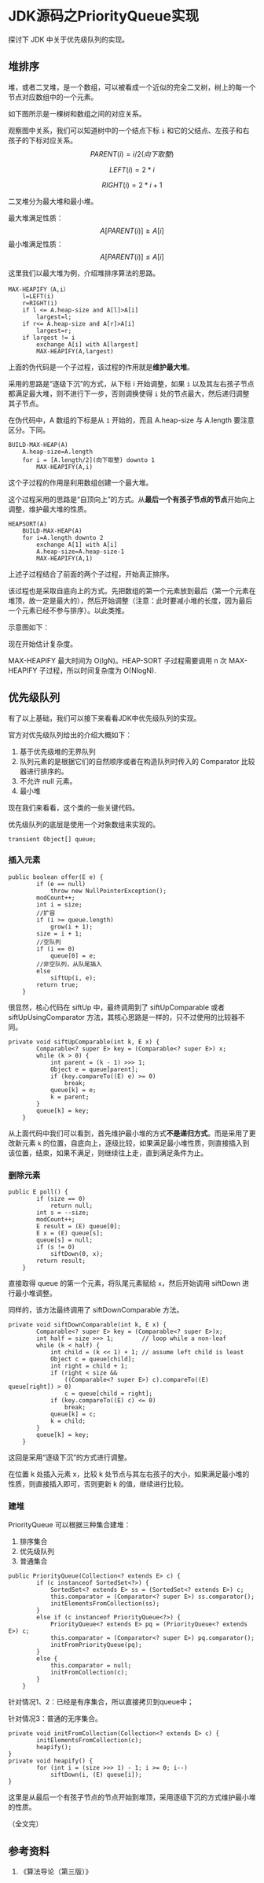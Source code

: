 # JDK源码之PriorityQueue实现

探讨下 JDK 中关于优先级队列的实现。

## 堆排序

堆，或者二叉堆，是一个数组，可以被看成一个近似的完全二叉树，树上的每一个节点对应数组中的一个元素。

如下图所示是一棵树和数组之间的对应关系。







观察图中关系，我们可以知道树中的一个结点下标 `i` 和它的父结点、左孩子和右孩子的下标对应关系。
$$
PARENT(i)=i/2(向下取整)
$$

$$
LEFT(i)=2*i
$$

$$
RIGHT(i)=2*i+1
$$

二叉堆分为最大堆和最小堆。

最大堆满足性质：
$$
A[PARENT(i)]≥A[i]
$$
最小堆满足性质：
$$
A[PARENT(i)]≤A[i]
$$


这里我们以最大堆为例，介绍堆排序算法的思路。

```
MAX-HEAPIFY（A,i）
	l=LEFT(i)
	r=RIGHT(i)
	if l <= A.heap-size and A[l]>A[i]
		largest=l;
	if r<= A.heap-size and A[r]>A[i]
		largest=r;
	if largest != i
		exchange A[i] with A[largest]
		MAX-HEAPIFY(A,largest)
```

上面的伪代码是一个子过程，该过程的作用就是**维护最大堆**。

采用的思路是“逐级下沉”的方式，从下标 i 开始调整，如果 `i` 以及其左右孩子节点都满足最大堆，则不进行下一步，否则调换使得 `i` 处的节点最大，然后递归调整其子节点。

在伪代码中，A 数组的下标是从 `1` 开始的，而且 A.heap-size 与 A.length 要注意区分。下同。

```
BUILD-MAX-HEAP(A)
	A.heap-size=A.length
	for i = [A.length/2](向下取整) downto 1
		MAX-HEAPIFY(A,i)
```

这个子过程的作用是利用数组创建一个最大堆。

这个过程采用的思路是“自顶向上”的方式。从**最后一个有孩子节点的节点**开始向上调整，维护最大堆的性质。

```
HEAPSORT(A)
	BUILD-MAX-HEAP(A)
	for i=A.length downto 2
		exchange A[1] with A[i]
		A.heap-size=A.heap-size-1
		MAX-HEAPIFY(A,1)
```

上述子过程结合了前面的两个子过程，开始真正排序。

该过程也是采取自底向上的方式。先把数组的第一个元素放到最后（第一个元素在堆顶，故一定是最大的），然后开始调整（注意：此时要减小堆的长度，因为最后一个元素已经不参与排序）。以此类推。

示意图如下：







现在开始估计复杂度。

MAX-HEAPIFY 最大时间为 O(lgN)。HEAP-SORT 子过程需要调用 n 次 MAX-HEAPIFY 子过程，所以时间复杂度为 O(NlogN).

## 优先级队列

有了以上基础，我们可以接下来看看JDK中优先级队列的实现。

官方对优先级队列给出的介绍大概如下：

1. 基于优先级堆的无界队列
2. 队列元素的是根据它们的自然顺序或者在构造队列时传入的 Comparator 比较器进行排序的。
3. 不允许 null 元素。
4. 最小堆

现在我们来看看，这个类的一些关键代码。

优先级队列的底层是使用一个对象数组来实现的。

```
transient Object[] queue; 
```

### 插入元素

```
public boolean offer(E e) {
        if (e == null)
            throw new NullPointerException();
        modCount++;
        int i = size;
        //扩容
        if (i >= queue.length)
            grow(i + 1);
        size = i + 1;
        //空队列
        if (i == 0)
            queue[0] = e;
        //非空队列，从队尾插入
        else
            siftUp(i, e);
        return true;
    }
```

很显然，核心代码在 siftUp 中，最终调用到了  siftUpComparable 或者 siftUpUsingComparator 方法，其核心思路是一样的，只不过使用的比较器不同。

```
private void siftUpComparable(int k, E x) {
        Comparable<? super E> key = (Comparable<? super E>) x;
        while (k > 0) {
            int parent = (k - 1) >>> 1;
            Object e = queue[parent];
            if (key.compareTo((E) e) >= 0)
                break;
            queue[k] = e;
            k = parent;
        }
        queue[k] = key;
    }
```

从上面代码中我们可以看到，首先维护最小堆的方式**不是递归方式**。而是采用了更改新元素 `k` 的位置，自底向上，逐级比较，如果满足最小堆性质，则直接插入到该位置，结束，如果不满足，则继续往上走，直到满足条件为止。

### 删除元素

```
public E poll() {
        if (size == 0)
            return null;
        int s = --size;
        modCount++;
        E result = (E) queue[0];
        E x = (E) queue[s];
        queue[s] = null;
        if (s != 0)
            siftDown(0, x);
        return result;
    }
```

直接取得 queue 的第一个元素，将队尾元素赋给 `x`，然后开始调用 siftDown 进行最小堆调整。

同样的，该方法最终调用了 siftDownComparable 方法。

```
private void siftDownComparable(int k, E x) {
        Comparable<? super E> key = (Comparable<? super E>)x;
        int half = size >>> 1;        // loop while a non-leaf
        while (k < half) {
            int child = (k << 1) + 1; // assume left child is least
            Object c = queue[child];
            int right = child + 1;
            if (right < size &&
                ((Comparable<? super E>) c).compareTo((E) queue[right]) > 0)
                c = queue[child = right];
            if (key.compareTo((E) c) <= 0)
                break;
            queue[k] = c;
            k = child;
        }
        queue[k] = key;
    }
```

这回是采用“逐级下沉”的方式进行调整。

在位置 k 处插入元素 x，比较 k 处节点与其左右孩子的大小，如果满足最小堆的性质，则直接插入即可，否则更新 k 的值，继续进行比较。

### 建堆

PriorityQueue 可以根据三种集合建堆：

1. 排序集合
2. 优先级队列
3. 普通集合

```
public PriorityQueue(Collection<? extends E> c) {
        if (c instanceof SortedSet<?>) {
            SortedSet<? extends E> ss = (SortedSet<? extends E>) c;
            this.comparator = (Comparator<? super E>) ss.comparator();
            initElementsFromCollection(ss);
        }
        else if (c instanceof PriorityQueue<?>) {
            PriorityQueue<? extends E> pq = (PriorityQueue<? extends E>) c;
            this.comparator = (Comparator<? super E>) pq.comparator();
            initFromPriorityQueue(pq);
        }
        else {
            this.comparator = null;
            initFromCollection(c);
        }
    }
```

针对情况1、2：已经是有序集合，所以直接拷贝到queue中；

针对情况3：普通的无序集合。

```
private void initFromCollection(Collection<? extends E> c) {
        initElementsFromCollection(c);
        heapify();
}
private void heapify() {
        for (int i = (size >>> 1) - 1; i >= 0; i--)
            siftDown(i, (E) queue[i]);
}    
```

这里是从最后一个有孩子节点的节点开始到堆顶，采用逐级下沉的方式维护最小堆的性质。



（全文完）

## 参考资料

1. 《算法导论（第三版）》